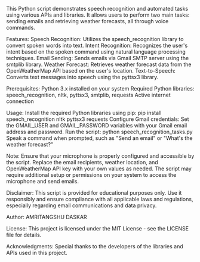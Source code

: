 This Python script demonstrates speech recognition and automated tasks using various APIs and libraries. It allows users to perform two main tasks: sending emails and retrieving weather forecasts, all through voice commands.

Features:
Speech Recognition: Utilizes the speech_recognition library to convert spoken words into text.
Intent Recognition: Recognizes the user's intent based on the spoken command using natural language processing techniques.
Email Sending: Sends emails via Gmail SMTP server using the smtplib library.
Weather Forecast: Retrieves weather forecast data from the OpenWeatherMap API based on the user's location.
Text-to-Speech: Converts text messages into speech using the pyttsx3 library.

Prerequisites:
Python 3.x installed on your system
Required Python libraries: speech_recognition, nltk, pyttsx3, smtplib, requests
Active internet connection

Usage:
Install the required Python libraries using pip:
pip install speech_recognition nltk pyttsx3 requests
Configure Gmail credentials:
Set the GMAIL_USER and GMAIL_PASSWORD variables with your Gmail email address and password.
Run the script:
python speech_recognition_tasks.py
Speak a command when prompted, such as "Send an email" or "What's the weather forecast?"

Note:
Ensure that your microphone is properly configured and accessible by the script.
Replace the email recipients, weather location, and OpenWeatherMap API key with your own values as needed.
The script may require additional setup or permissions on your system to access the microphone and send emails.

Disclaimer:
This script is provided for educational purposes only. Use it responsibly and ensure compliance with all applicable laws and regulations, especially regarding email communications and data privacy.

Author:
AMRITANGSHU DASKAR

License:
This project is licensed under the MIT License - see the LICENSE file for details.

Acknowledgments:
Special thanks to the developers of the libraries and APIs used in this project.

